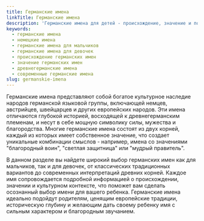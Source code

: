 ```yaml
---
title: Германские имена
linkTitle: Германские имена
description: 'Германские имена для детей - происхождение, значение и популярные варианты. Выберите красивое германское имя с глубокой историей и культурным наследием.'
keywords:
  - германские имена
  - немецкие имена
  - германские имена для мальчиков
  - германские имена для девочек
  - происхождение германских имен
  - значение германских имен
  - древнегерманские имена
  - современные германские имена
slug: germanskie-imena
---
```


Германские имена представляют собой богатое культурное наследие народов германской языковой группы, включающей немцев, австрийцев, швейцарцев и других европейских народов. Эти имена отличаются глубокой историей, восходящей к древнегерманским племенам, и несут в себе мощную символику силы, мужества и благородства. Многие германские имена состоят из двух корней, каждый из которых имеет собственное значение, что создает уникальные комбинации смыслов - например, имена со значениями "благородный воин", "светлая защитница" или "мудрый правитель".

В данном разделе вы найдете широкий выбор германских имен как для мальчиков, так и для девочек, от классических традиционных вариантов до современных интерпретаций древних корней. Каждое имя сопровождается подробной информацией о происхождении, значении и культурном контексте, что поможет вам сделать осознанный выбор имени для вашего ребенка. Германские имена идеально подойдут родителям, ценящим европейские традиции, историческую глубину и желающим дать своему ребенку имя с сильным характером и благородным звучанием.
